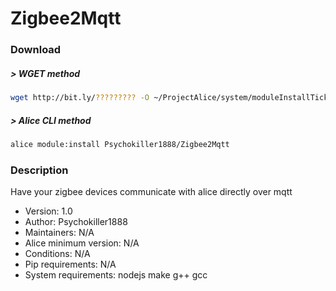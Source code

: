 # Zigbee2Mqtt

### Download

##### > WGET method
```bash
wget http://bit.ly/????????? -O ~/ProjectAlice/system/moduleInstallTickets/Zigbee2Mqtt.install
```

##### > Alice CLI method
```bash
alice module:install Psychokiller1888/Zigbee2Mqtt
```

### Description

Have your zigbee devices communicate with alice directly over mqtt

- Version: 1.0
- Author: Psychokiller1888
- Maintainers: N/A
- Alice minimum version: N/A
- Conditions: N/A
- Pip requirements: N/A
- System requirements: nodejs make g++ gcc
